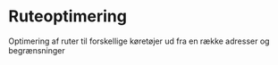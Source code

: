 # Ruteoptimering
Optimering af ruter til forskellige køretøjer ud fra en række adresser og begrænsninger
